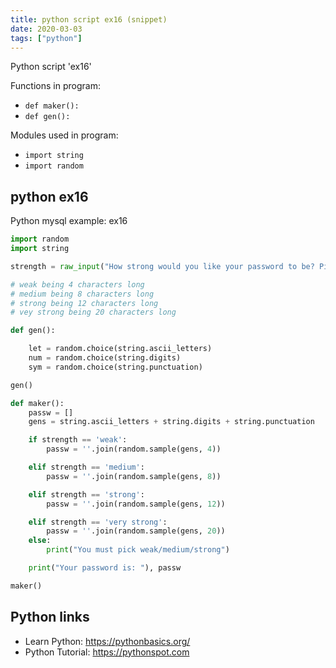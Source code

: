 ```yaml
---
title: python script ex16 (snippet)
date: 2020-03-03
tags: ["python"]
---
```

Python script 'ex16'

Functions in program: 
* `def maker():`
* `def gen():`

Modules used in program: 
* `import string`
* `import random`

## python ex16

Python mysql example: ex16

```python
import random
import string

strength = raw_input("How strong would you like your password to be? Pick weak/medium/strong/very strong: ")

# weak being 4 characters long
# medium being 8 characters long
# strong being 12 characters long
# vey strong being 20 characters long

def gen():

	let = random.choice(string.ascii_letters)
	num = random.choice(string.digits)
	sym = random.choice(string.punctuation)

gen()

def maker():
	passw = []
	gens = string.ascii_letters + string.digits + string.punctuation

	if strength == 'weak':
		passw = ''.join(random.sample(gens, 4))

	elif strength == 'medium':
		passw = ''.join(random.sample(gens, 8))

	elif strength == 'strong':
		passw = ''.join(random.sample(gens, 12))

	elif strength == 'very strong':
		passw = ''.join(random.sample(gens, 20))
	else:
		print("You must pick weak/medium/strong")

	print("Your password is: "), passw

maker()


```

## Python links

- Learn Python: https://pythonbasics.org/
- Python Tutorial: https://pythonspot.com
